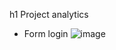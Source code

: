 h1 Project analytics

- Form login
![image](https://user-images.githubusercontent.com/70001950/133735475-e7d1c6a2-d5ef-4efa-a60d-01aa90f2201d.png)
